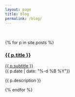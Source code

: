 ```yaml
---
layout: page
title: blog
permalink: /blog/
---
```


<br/>
<br/>
{% for p in site.posts %}
<h3><a href="{{ p.url }}" target="_blank" style="{{ p.hidetitle }}">{{ p.title }}</a></h3>
<p><a href="{{ p.url }}" target="_blank">{{ p.subtitle }}</a><br/>
{{ p.date  | date: "%-d %B %Y"}}</p>
<p>{{ p.description }}</p>
{% endfor %}



